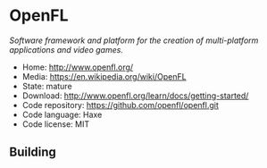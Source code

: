 # OpenFL

_Software framework and platform for the creation of multi-platform applications and video games._

- Home: http://www.openfl.org/
- Media: https://en.wikipedia.org/wiki/OpenFL
- State: mature
- Download: http://www.openfl.org/learn/docs/getting-started/
- Code repository: https://github.com/openfl/openfl.git
- Code language: Haxe
- Code license: MIT

## Building

